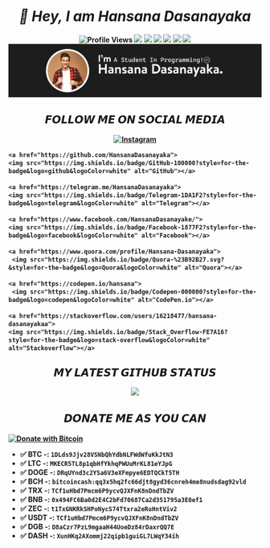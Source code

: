 <h1 align="center"><i><b>👋 Hey, I am Hansana Dasanayaka<b></i></h1>

<p align="center">
<img src="https://gpvc.arturio.dev/HansanaDasanayaka" alt="Profile Views"> <img src="https://img.shields.io/github/followers/HansanaDasanayaka.svg?style=flat&label=Follow&maxAge=2592000"> <img src="https://img.shields.io/amo/rating/HansanaDasanayaka?label=Rating&logo=Hansana"> <img src="https://gpvc.arturio.dev/HansanaDasanayaka"> <img src="https://img.shields.io/badge/Ask%20me-anything-1abc9c.svg"> <img src="https://img.shields.io/badge/Activity-Good-green.svg"> <img src="https://img.shields.io/badge/Ability-Better-red.svg"> <img align="centre" src="https://raw.githubusercontent.com/HansanaDasanayaka/HansanaDasanayaka/main/img/Header.jpg"></p>

<h2 align="center">𝙁𝙊𝙇𝙇𝙊𝙒 𝙈𝙀 𝙊𝙉 𝙎𝙊𝘾𝙄𝘼𝙇 𝙈𝙀𝘿𝙄𝘼</h2>
<p align="center">   
    <a href="https://www.instagram.com/hansana_dasanayake/">
    <img src="https://img.shields.io/badge/Instagram-E4405F?style=for-the-badge&logo=instagram&logoColor=white" alt="Instagram"></a>
    
    <a href="https://github.com/HansanaDasanayaka">
    <img src="https://img.shields.io/badge/GitHub-100000?style=for-the-badge&logo=github&logoColor=white" alt="GitHub"></a>
    
    <a href="https://telegram.me/HansanaDasanayaka">
    <img src="https://img.shields.io/badge/Telegram-1DA1F2?style=for-the-badge&logo=telegram&logoColor=white" alt="Telegram"></a>
    
    <a href="https://www.facebook.com/HansanaDasanayake/">
    <img src="https://img.shields.io/badge/Facebook-1877F2?style=for-the-badge&logo=facebook&logoColor=white" alt="Facebook"></a>
    
    <a href="https://www.quora.com/profile/Hansana-Dasanayaka">
     <img src="https://img.shields.io/badge/Quora-%23B92B27.svg?&style=for-the-badge&logo=Quora&logoColor=white" alt="Quora"></a>
     
    <a href="https://codepen.io/hansana">
     <img src="https://img.shields.io/badge/Codepen-000000?style=for-the-badge&logo=codepen&logoColor=white" alt="CodePen.io"></a>
     
    <a href="https://stackoverflow.com/users/16218477/hansana-dasanayakaa">
    <img src="https://img.shields.io/badge/Stack_Overflow-FE7A16?style=for-the-badge&logo=stack-overflow&logoColor=white" alt="Stackoverflow"></a>
</p>
    
    

    
<h2 align="center">𝙈𝙔 𝙇𝘼𝙏𝙀𝙎𝙏 𝙂𝙄𝙏𝙃𝙐𝘽 𝙎𝙏𝘼𝙏𝙐𝙎</h2>
   <p align="center">
       <img src="https://github-readme-stats.vercel.app/api?username=HansanaDasanayaka&show_icons=true&theme=radical"/>
 </p>
  
    
<h2 align="center">𝘿𝙊𝙉𝘼𝙏𝙀 𝙈𝙀 𝘼𝙎 𝙔𝙊𝙐 𝘾𝘼𝙉</h2>
    
<a href="https://en.cryptobadges.io/donate/1DLds9Jjv28VSNbQhYdbNLFWdWfuKkJtN3"><img align="center" src="https://en.cryptobadges.io/badge/big/1DLds9Jjv28VSNbQhYdbNLFWdWfuKkJtN3" alt="Donate with Bitcoin"></a>
 <b>   
- ✅ BTC -: `1DLds9Jjv28VSNbQhYdbNLFWdWfuKkJtN3`   
- ✅ LTC -: `MKECR5TL8p1qbHfYkhqPWUuMrKL81eYJpG`
- ✅ DOGE -: `DRqUYnd3c2YSa6V3eXFmpye6EDTQCkT5TH`  
- ✅ BCH -: `bitcoincash:qq3x5hq2fc66djt8gyd36cnreh4me8nudsdag92vld`
- ✅ TRX -: `TCf1uHbd7Pmcm6P9ycvQJXFnK8nDndTbZV`   
- ✅ BNB -: `0x494FC6Ba0d2E4C2bFd70687Ca2d351795a3E0ef1`
- ✅ ZEC -: `t1TxGNKRkSHPoNycS74Ttxra2eRuHntViv2`  
- ✅ USDT -: `TCf1uHbd7Pmcm6P9ycvQJXFnK8nDndTbZV`
- ✅ DGB -: `D8aCzr7PzL9mgaaH44UoeDz84rDaxrQQ7E`   
- ✅ DASH -: `XunHKq2AXommj22qipb1guiGL7LWqY34ih`
    </b>
